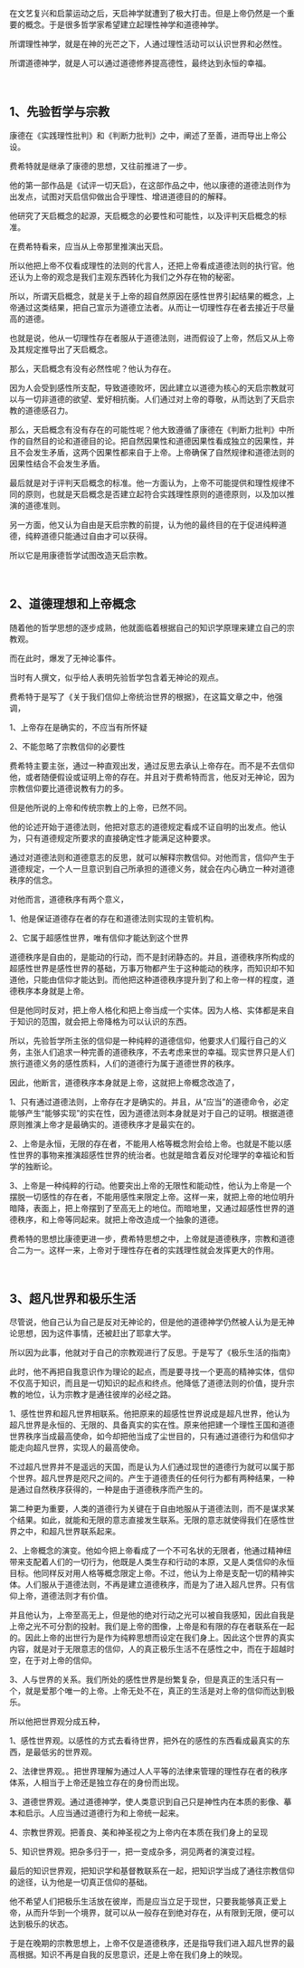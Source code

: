 <p data-pid="zszx4UUX">在文艺复兴和启蒙运动之后，天启神学就遭到了极大打击。但是上帝仍然是一个重要的概念。于是很多哲学家希望建立起理性神学和道德神学。</p><p data-pid="Ig7HEH4Z">所谓理性神学，就是在神的光芒之下，人通过理性活动可以认识世界和必然性。</p><p data-pid="3Ej2A7Ob">所谓道德神学，就是人可以通过道德修养提高德性，最终达到永恒的幸福。</p><p><br></p><h2>1、先验哲学与宗教</h2><p data-pid="zzTUVJ58">康德在《实践理性批判》和《判断力批判》之中，阐述了至善，进而导出上帝公设。</p><p data-pid="_vYkXsEN">费希特就是继承了康德的思想，又往前推进了一步。</p><p data-pid="UCBn4S7-">他的第一部作品是《试评一切天启》，在这部作品之中，他以康德的道德法则作为出发点，试图对天启信仰做出合乎理性、增进道德目的的解释。</p><p data-pid="WjM81mjj">他研究了天启概念的起源，天启概念的必要性和可能性，以及评判天启概念的标准。</p><p data-pid="DAtiOBY0">在费希特看来，应当从上帝那里推演出天启。</p><p data-pid="fpEEMucI">所以他把上帝不仅看成理性的法则的代言人，还把上帝看成道德法则的执行官。他还认为上帝的观念是我们主观东西转化为我们之外存在物的秘密。</p><p data-pid="cZ3m3GYZ">所以，所谓天启概念，就是关于上帝的超自然原因在感性世界引起结果的概念，上帝通过这类结果，把自己宣示为道德立法者。从而让一切理性存在者去接近于尽量高的道德。</p><p data-pid="PyIr2oXt">也就是说，他从一切理性存在者服从于道德法则，进而假设了上帝，然后又从上帝及其规定推导出了天启概念。</p><p data-pid="9K-4_Liv">那么，天启概念有没有必然性呢？他认为存在。</p><p data-pid="wdvDDLbL">因为人会受到感性所支配，导致道德败坏，因此建立以道德为核心的天启宗教就可以与一切非道德的欲望、爱好相抗衡。人们通过对上帝的尊敬，从而达到了天启宗教的道德感召力。</p><p data-pid="QBaS8Q3Q">那么，天启概念有没有存在的可能性呢？他大致遵循了康德在《判断力批判》中所作的自然目的论和道德目的论。把自然因果性和道德因果性看成独立的因果性，并且不会发生矛盾，这两个因果性都来自于上帝。上帝确保了自然规律和道德法则的因果性结合不会发生矛盾。</p><p data-pid="e3ozVpac">最后就是对于评判天启概念的标准。他一方面认为，上帝不可能提供和理性规律不同的原则，也就是天启概念是否建立起符合实践理性原则的道德原则，以及加以推演的道德准则。</p><p data-pid="oOfOmVCP">另一方面，他又认为自由是天启宗教的前提，认为他的最终目的在于促进纯粹道德，纯粹道德只能通过自由才可以获得。</p><p data-pid="jZqWkfaJ">所以它是用康德哲学试图改造天启宗教。</p><p><br></p><h2>2、道德理想和上帝概念</h2><p data-pid="6ukjzkgs">随着他的哲学思想的逐步成熟，他就面临着根据自己的知识学原理来建立自己的宗教观。</p><p data-pid="Io8_lUrO">而在此时，爆发了无神论事件。</p><p data-pid="PAEz85sR">当时有人撰文，似乎给人表明先验哲学包含着无神论的观点。</p><p data-pid="HHMfWp7K">费希特于是写了《关于我们信仰上帝统治世界的根据》，在这篇文章之中，他强调，</p><p data-pid="Uldq8wWE">1、上帝存在是确实的，不应当有所怀疑</p><p data-pid="egpSrGQJ">2、不能忽略了宗教信仰的必要性</p><p data-pid="S0xVJjPp">费希特主要主张，通过一种直观出发，通过反思去承认上帝存在。而不是不去信仰他，或者随便假设或证明上帝的存在。并且对于费希特而言，他反对无神论，因为宗教信仰要比道德说教有力的多。</p><p data-pid="8vLnUo1m">但是他所说的上帝和传统宗教上的上帝，已然不同。</p><p data-pid="zTcL_c8T">他的论述开始于道德法则，他把对意志的道德规定看成不证自明的出发点。他认为，只有道德规定所要求的直接确定性才能满足这种要求。</p><p data-pid="7iTMXsJS">通过对道德法则和道德意志的反思，就可以解释宗教信仰。对他而言，信仰产生于道德规定，一个人一旦意识到自己所承担的道德义务，就会在内心确立一种对道德秩序的信念。</p><p data-pid="hOdJLyVB">对他而言，道德秩序有两个意义，</p><p data-pid="2yObCoWg">1、他是保证道德存在者的存在和道德法则实现的主管机构。</p><p data-pid="BD2eCtNU">2、它属于超感性世界，唯有信仰才能达到这个世界</p><p data-pid="Rqfowne7">道德秩序是自由的，是能动的行动，而不是封闭静态的。并且，道德秩序所构成的超感性世界是感性世界的基础，万事万物都产生于这种能动的秩序，而知识却不知道他，只能由信仰才能达到。而他把这种道德秩序提升到了和上帝一样的程度，道德秩序本身就是上帝。</p><p data-pid="4oidYJ_7">但是他同时反对，把上帝人格化和把上帝当成一个实体。因为人格、实体都是来自于知识的范围，就会把上帝降格为可以认识的东西。</p><p data-pid="dH9tKyB4">所以，先验哲学所主张的信仰是一种纯粹的道德信仰，他要求人们履行自己的义务，主张人们追求一种完善的道德秩序，不去考虑来世的幸福。现实世界只是人们旅行道德义务的感性质料，人们的道德行为属于道德世界的秩序。</p><p data-pid="0rFFCq4R">因此，他断言，道德秩序本身就是上帝，这就把上帝概念改造了，</p><p data-pid="KuzuQ9Mw">1、只有通过道德法则，上帝存在才是确实的。并且，从“应当”的道德命令，必定能够产生“能够实现”的实在性，因为道德法则本身就是对于自己的证明。根据道德原则推演上帝才是最确实的。道德秩序才是最实在的。</p><p data-pid="lIClGpYk">2、上帝是永恒，无限的存在者，不能用人格等概念附会给上帝。也就是不能以感性世界的事物来推演超感性世界的统治者。也就是暗含着反对伦理学的幸福论和哲学的独断论。</p><p data-pid="vn5wPkHh">3、上帝是一种纯粹的行动。他要突出上帝的无限性和能动性，他认为上帝是一个摆脱一切感性的存在者，不能用感性来限定上帝。这样一来，就把上帝的地位明升暗降，表面上，把上帝摆到了至高无上的地位。而暗地里，又通过超感性世界的道德秩序，和上帝等同起来。就把上帝改造成一个抽象的道德。</p><p data-pid="nX_wkpvW">费希特的思想比康德更进一步，费希特思想之中，上帝就是道德秩序，宗教和道德合二为一。这样一来，上帝对于理性存在者的实践理性就会发挥更大的作用。</p><p><br></p><h2>3、超凡世界和极乐生活</h2><p data-pid="d0Re5CUp">尽管说，他自己认为自己是反对无神论的，但是他的道德神学仍然被人认为是无神论思想，因为这件事情，还被赶出了耶拿大学。</p><p data-pid="d0p1AcEv">所以因为此事，他就对于自己的宗教观进行了反思。于是写了《极乐生活的指南》</p><p data-pid="Gijx96SZ">此时，他不再把自我意识作为理论的起点，而是要寻找一个更高的精神实体，信仰不仅高于知识，而且是一切知识的起点和终点。他降低了道德法则的价值，提升宗教的地位，认为宗教才是通往彼岸的必经之路。</p><p data-pid="3TgirvVF">1、感性世界和超凡世界相联系。他把原来的超感性世界说成是超凡世界，他认为超凡世界是永恒的、无限的、具备真实的实在性。原来他把建一个理性王国和道德世界秩序当成最高使命，如今却把他当成了尘世目的，只有通过道德行为和信仰才能走向超凡世界，实现人的最高使命。</p><p data-pid="Kp33ptzI">不过超凡世界并不是遥远的天国，而是认为人们通过现世的道德行为就可以属于那个世界。超凡世界是咫尺之间的。产生于道德责任的任何行为都有两种结果，一种是通过自然秩序获得的，一种是由于道德秩序而产生的。</p><p data-pid="tfl2iIG1">第二种更为重要，人类的道德行为关键在于自由地服从于道德法则，而不是谋求某个结果。如此，就能和无限的意志直接发生联系。无限的意志就使得我们在感性世界之中，和超凡世界联系起来。</p><p data-pid="icByXH7P">2、上帝概念的演变。他如今把上帝看成了一个不可名状的无限者，他通过精神纽带来支配着人们的一切行为，他既是人类生存和行动的本原，又是人类信仰的永恒目标。他同样反对用人格等概念限定上帝。不过，他认为上帝是支配一切的精神实体。人们服从于道德法则，不再是建立道德秩序，而是为了进入超凡世界。只有信仰上帝，道德法则才有价值。</p><p data-pid="J3CQlpyY">并且他认为，上帝至高无上，但是他的绝对行动之光可以被自我感知，因此自我是上帝之光不可分割的投射。我们是上帝的图像，上帝是和有限的存在者联系在一起的。因此上帝的出世行为是作为纯粹思想而设定在我们身上。因此这个世界的真实内容，就是对于无限意志的信仰，人的真正极乐生活不在感性之中，而在于超越时空，在于对上帝的信仰。</p><p data-pid="4TN4UzYH">3、人与世界的关系。我们所处的感性世界是纷繁复杂，但是真正的生活只有一个，就是爱那个唯一的上帝。上帝无处不在，真正的生活是对上帝的信仰而达到极乐。</p><p data-pid="YiYL5oLz">所以他把世界观分成五种，</p><p data-pid="ljT4XI7t">1、感性世界观。以感性的方式去看待世界，把外在的感性的东西看成最真实的东西，是最低劣的世界观。</p><p data-pid="PMfInIZC">2、法律世界观。。把世界理解为通过人人平等的法律来管理的理性存在者的秩序体系，人相当于上帝还是独立存在的身份而出现。</p><p data-pid="edCg2JBZ">3、道德世界观。通过道德神学，使人类意识到自己只是神性内在本质的影像、摹本和启示。人应当通过道德行为和上帝统一起来。</p><p data-pid="AJU5Pc5r">4、宗教世界观。把善良、美和神圣视之为上帝内在本质在我们身上的呈现</p><p data-pid="Al2GpA_j">5、知识世界观。把杂多归于一，把一变成杂多，洞见两者的演变过程。</p><p data-pid="PlDWAAS9">最后的知识世界观，把知识学和基督教联系在一起，把知识学当成了通往宗教信仰的途径，认为他是一切真正信仰的基础。</p><p data-pid="UCcImtYG">他不希望人们把极乐生活放在彼岸，而是应当立足于现世，只要我能够真正爱上帝，从而升华到一个境界，就可以从一般存在到绝对存在，从有限到无限，便可以达到极乐的状态。</p><p data-pid="dGZAUoAP">于是在晚期的宗教思想上，上帝不仅是道德秩序，还是指导我们进入超凡世界的最高根据。知识不再是自我的反思意识，还是上帝在我们身上的映现。</p><p></p>